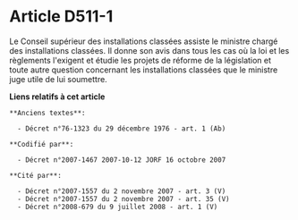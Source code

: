 # Article D511-1

Le Conseil supérieur des installations classées assiste le ministre chargé des installations classées. Il donne son avis dans
tous les cas où la loi et les règlements l'exigent et étudie les projets de réforme de la législation et toute autre question
concernant les installations classées que le ministre juge utile de lui soumettre.

**Liens relatifs à cet article**

	**Anciens textes**:

	  - Décret n°76-1323 du 29 décembre 1976 - art. 1 (Ab)

	**Codifié par**:

	  - Décret n°2007-1467 2007-10-12 JORF 16 octobre 2007

	**Cité par**:

	  - Décret n°2007-1557 du 2 novembre 2007 - art. 3 (V)
	  - Décret n°2007-1557 du 2 novembre 2007 - art. 35 (V)
	  - Décret n°2008-679 du 9 juillet 2008 - art. 1 (V)
